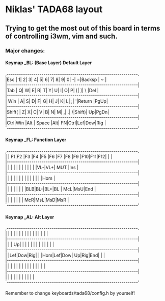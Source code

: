 # Niklas' TADA68 layout
## Trying to get the most out of this board in terms of controlling i3wm, vim and such.

### Major changes:
#### Keymap _BL: (Base Layer) Default Layer<br />
,----------------------------------------------------------------.<br />
|Esc | 1|  2|  3|  4|  5|  6|  7|  8|  9|  0|  -|  =|Backsp | ~  |<br />
|----------------------------------------------------------------|<br />
|Tab  |  Q|  W|  E|  R|  T|  Y|  U|  I|  O|  P|  [|  ]|  \  |Del |<br />
|----------------------------------------------------------------|<br />
| Win   |  A|  S|  D|  F|  G|  H|  J|  K|  L|  ;|  '|Return |PgUp|<br />
|----------------------------------------------------------------|<br />
|Shift(  |  Z|  X|  C|  V|  B|  N|  M|  ,|  .|  /|Shift)| Up|PgDn|<br />
|----------------------------------------------------------------|<br />
|Ctrl|Win |Alt |        Space          |Alt| FN|Ctrl|Lef|Dow|Rig |<br />
`----------------------------------------------------------------'<br />

#### Keymap _FL: Function Layer<br />
,----------------------------------------------------------------.<br />
|   | F1|F2 |F3 |F4 |F5 |F6 |F7 |F8 |F9 |F10|F11|F12|       |    |<br />
|----------------------------------------------------------------|<br />
|     |   |   |   |   |   |   |   |   |   |   |VL-|VL+| MUT |Ins |<br />
|----------------------------------------------------------------|<br />
|      |   |   |   |   |   |   |   |   |   |   |   |        |Hom |<br />
|----------------------------------------------------------------|<br />
|        |   |   |   |   |   |   |BLB|BL-|BL+|BL |   McL|MsU|End |<br />
|----------------------------------------------------------------|<br />
|    |    |    |                       |   |   | McR|MsL|MsD|MsR |<br />
`----------------------------------------------------------------'<br />

#### Keymap _AL: Alt Layer<br />
,----------------------------------------------------------------.<br />
|   |   |   |   |   |   |   |   |   |   |   |   |   |       |    |<br />
|----------------------------------------------------------------|<br />
|     |   | Up|   |   |   |   |   |   |   |   |   |   |     |    |<br />
|----------------------------------------------------------------|<br />
|      |Lef|Dow|Rig|   |   |Hom|Lef|Dow| Up|Rig|End|        |    |<br />
|----------------------------------------------------------------|<br />
|        |   |   |   |   |   |   |   |   |   |   |      |   |    |<br />
|----------------------------------------------------------------|<br />
|    |    |    |                       |   |   |    |   |   |    |<br />
`----------------------------------------------------------------'<br />
<br />
Remember to change keyboards/tada68/config.h by yourself!<br />
